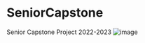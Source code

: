 # SeniorCapstone
Senior Capstone Project 2022-2023
![image](https://github.com/hradams4/SeniorCapstone/assets/80241606/634403d9-28ac-461a-8050-b4b4bce61b02)
